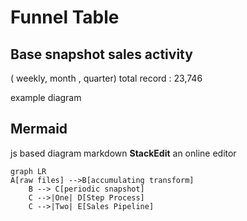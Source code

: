 # Funnel Table

## Base snapshot sales activity 
( weekly, month , quarter)
total record : 23,746

example diagram
## Mermaid 
js based diagram markdown
**StackEdit** an online editor

```mermaid
graph LR
A[raw files] -->B[accumulating transform]
    B --> C[periodic snapshot]
    C -->|One| D[Step Process]
    C -->|Two| E[Sales Pipeline]
```